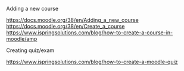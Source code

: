 Adding a new course

https://docs.moodle.org/38/en/Adding_a_new_course
https://docs.moodle.org/38/en/Create_a_course
https://www.ispringsolutions.com/blog/how-to-create-a-course-in-moodle/amp

Creating quiz/exam

https://www.ispringsolutions.com/blog/how-to-create-a-moodle-quiz
